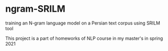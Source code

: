 # ngram-SRILM
training an N-gram language model on a Persian text corpus using SRILM tool


This project is a part of homeworks of NLP course in my master's in spring 2021 
